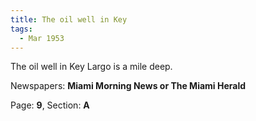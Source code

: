 ```yaml
---  
title: The oil well in Key  
tags:  
  - Mar 1953  
---  
```

  
The oil well in Key Largo is a mile deep.  
  
Newspapers: **Miami Morning News or The Miami Herald**  
  
Page: **9**, Section: **A** 
